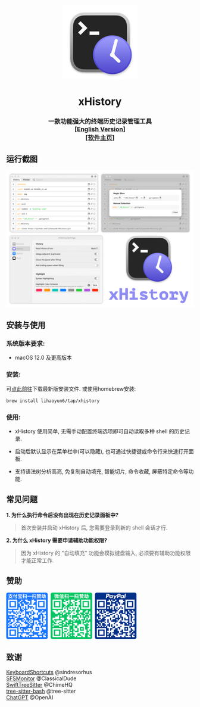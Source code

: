 # 
<p align="center">
<img src="./xHistory/Assets.xcassets/AppIcon.appiconset/icon_128x128@2x.png" width="200" height="200" />
<h1 align="center">xHistory</h1>
<h3 align="center">一款功能强大的终端历史记录管理工具<br><a href="./README.md">[English Version]</a><br><a href="https://lihaoyun6.github.io/xhistory/">[软件主页]</a></h3> 
</p>

## 运行截图
<p align="center">
<picture>
  <source media="(prefers-color-scheme: dark)" srcset="./img/preview_zh_dark.png">
  <source media="(prefers-color-scheme: light)" srcset="./img/preview_zh.png">
  <img alt="xHistory Screenshots" src="./img/preview.png" width="610"/>
</picture>
</p>

## 安装与使用
### 系统版本要求:
- macOS 12.0 及更高版本  

### 安装:
可[点此前往](../../releases/latest)下载最新版安装文件. 或使用homebrew安装:  

```bash
brew install lihaoyun6/tap/xhistory
```

### 使用:
- xHistory 使用简单, 无需手动配置终端选项即可自动读取多种 shell 的历史记录.  

- 启动后默认显示在菜单栏中(可以隐藏), 也可通过快捷键或命令行来快速打开面板. 
- 支持语法树分析高亮, 免复制自动填充, 智能切片, 命令收藏, 屏蔽特定命令等功能. 

## 常见问题
**1. 为什么执行命令后没有出现在历史记录面板中?**  
> 首次安装并启动 xHistory 后, 您需要登录到新的 shell 会话才行.  

**2. 为什么 xHistory 需要申请辅助功能权限?**  
> 因为 xHistory 的 "自动填充" 功能会模拟键盘输入, 必须要有辅助功能权限才能正常工作.   

## 赞助
<img src="./img/donate.png" width="350"/>

## 致谢
[KeyboardShortcuts](https://github.com/sindresorhus/KeyboardShortcuts) @sindresorhus  
[SFSMonitor](https://github.com/ClassicalDude/SFSMonitor) @ClassicalDude  
[SwiftTreeSitter](https://github.com/ChimeHQ/SwiftTreeSitter) @ChimeHQ  
[tree-sitter-bash](https://github.com/tree-sitter/tree-sitter-bash) @tree-sitter  
[ChatGPT](https://chat.openai.com) @OpenAI  
